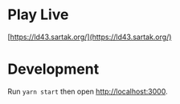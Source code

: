 # Play Live

[https://ld43.sartak.org/](https://ld43.sartak.org/)

# Development

Run `yarn start` then open [http://localhost:3000](http://localhost:3000).

